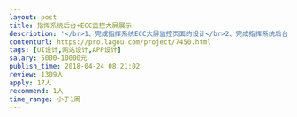 ```yaml
---                
layout: post       
title: 指挥系统后台+ECC监控大屏展示           
description: '</br>1、完成指挥系统ECC大屏监控页面的设计</br>2、完成指挥系统后台管理系统的设计</br>3、成都地区的优先</br>'     
contenturl: https://pro.lagou.com/project/7450.html      
tags: [UI设计,网站设计,APP设计]            
salary: 5000-10000元          
publish_time: 2018-04-24 08:21:02         
review: 1309人                   
apply: 17人                   
recommend: 1人                   
time_range: 小于1周              
---                 
```

